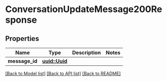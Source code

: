 # ConversationUpdateMessage200Response

## Properties

Name | Type | Description | Notes
------------ | ------------- | ------------- | -------------
**message_id** | [**uuid::Uuid**](uuid::Uuid.md) |  | 

[[Back to Model list]](../README.md#documentation-for-models) [[Back to API list]](../README.md#documentation-for-api-endpoints) [[Back to README]](../README.md)



